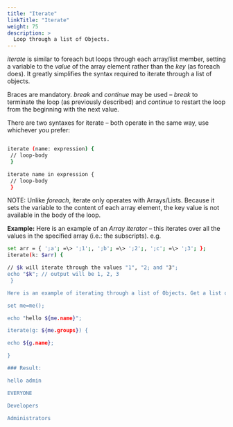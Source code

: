 ```yaml
---
title: "Iterate"
linkTitle: "Iterate"
weight: 75
description: >
  Loop through a list of Objects. 
---
```



_iterate_ is similar to foreach but loops through each array/list member, setting a variable to the _value_ of the array element rather than the _key_ (as foreach does). It greatly simplifies the syntax required to iterate through a list of objects.

Braces are mandatory. _break_ and _continue_ may be used – _break_ to terminate the loop (as previously described) and _continue_ to restart the loop from the beginning with the next value.

There are two syntaxes for iterate – both operate in the same way, use whichever you prefer:

```bash

iterate (name: expression) {
 // loop-body
 }

iterate name in expression {
 // loop-body
 }
```

NOTE: Unlike _foreach_, iterate only operates with Arrays/Lists. Because it sets the variable to the content of each array element, the key value is not available in the body of the loop.

**Example:**
Here is an example of an _Array iterator_ – this iterates over all the values in the specified array (i.e.: the subscripts). e.g.

```bash
set arr = { ';a'; =\> ';1';, ';b'; =\> ';2';, ';c'; =\> ';3'; };
iterate(k: $arr) {

// $k will iterate through the values "1", "2; and "3";
echo "$k"; // output will be 1, 2, 3
 }

Here is an example of iterating through a list of Objects. Get a list of user groups to which the invoking user belongs:

set me=me();

echo "hello ${me.name}";

iterate(g: ${me.groups}) {

echo ${g.name};

}

### Result:

hello admin

EVERYONE

Developers

Administrators
```
